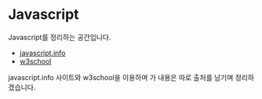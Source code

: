 # Javascript

Javascript를 정리하는 공간입니다.

- [javascript.info](https://javascript.info/hello-world)
- [w3school](https://www.w3schools.com/js/default.asp)

javascript.info 사이트와 w3school을 이용하며 가 내용은 따로 출처를 남기며 정리하겠습니다.
